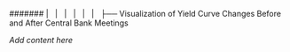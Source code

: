####### |   |   |   |   |   |   ├── Visualization of Yield Curve Changes Before and After Central Bank Meetings

*Add content here*